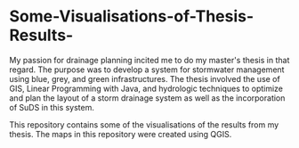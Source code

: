 # Some-Visualisations-of-Thesis-Results-
My passion for drainage planning incited me to do my master's thesis in that regard. The purpose was to develop a system for stormwater management using blue, grey, and green infrastructures.  The thesis involved the use of GIS, Linear Programming with Java, and hydrologic techniques to optimize and plan the layout of a storm drainage system as well as the incorporation of SuDS in this system.

This repository contains some of the visualisations of the results from my thesis. The maps in this repository were created using QGIS.

